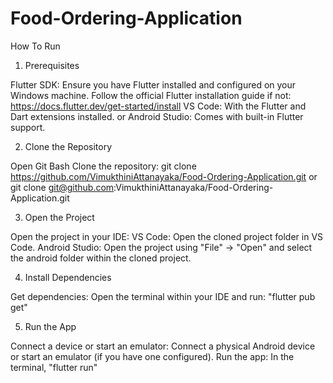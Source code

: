 # Food-Ordering-Application

How To Run

1. Prerequisites

Flutter SDK: Ensure you have Flutter installed and configured on your Windows machine. Follow the official Flutter installation guide if not: https://docs.flutter.dev/get-started/install
VS Code: With the Flutter and Dart extensions installed. 
or
Android Studio: Comes with built-in Flutter support.


2. Clone the Repository

Open Git Bash
Clone the repository: 
git clone https://github.com/VimukthiniAttanayaka/Food-Ordering-Application.git or
git clone git@github.com:VimukthiniAttanayaka/Food-Ordering-Application.git


3. Open the Project

Open the project in your IDE:
VS Code: Open the cloned project folder in VS Code.
Android Studio: Open the project using "File" -> "Open" and select the android folder within the cloned project.


4. Install Dependencies

Get dependencies: Open the terminal within your IDE and run: "flutter pub get"


5. Run the App

Connect a device or start an emulator: Connect a physical Android device or start an emulator (if you have one configured).
Run the app: In the terminal,
"flutter run"